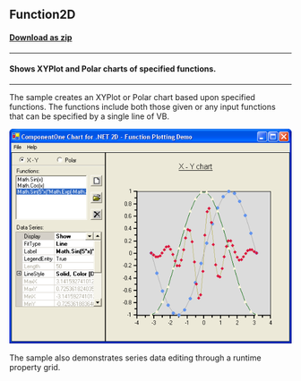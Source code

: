 ## Function2D
#### [Download as zip](https://minhaskamal.github.io/DownGit/#/home?url=https://github.com/GrapeCity/ComponentOne-WinForms-Samples/tree/master/NetFramework\Charts\VB\Function2D)
____
#### Shows XYPlot and Polar charts of specified functions.
____
The sample creates an XYPlot or Polar chart based upon specified functions.
The functions include both those given or any input functions that can be specified by a single line of VB.

![screenshot](screenshot.png)

The sample also demonstrates series data editing through a runtime property grid.